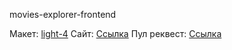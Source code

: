 movies-explorer-frontend

Макет: [light-4](https://www.figma.com/file/6FMWkB94wE7KTkcCgUXtnC/Дипломный-проект?node-id=1%3A3723&mode=dev)
Сайт: [Ссылка](https://lusishoes.movies.nomoredomainsrocks.ru/saved-movies)
Пул реквест: [Ссылка](https://github.com/lusishoes/movies-explorer-frontend/pull/2)